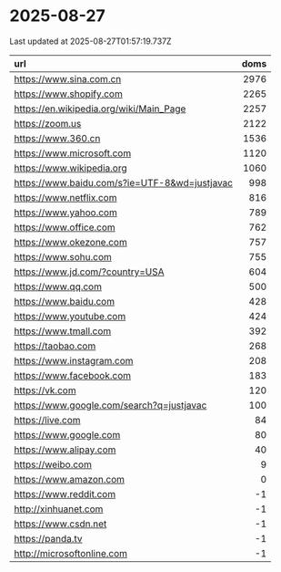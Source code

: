 # 2025-08-27

<!-- BEGIN -->
Last updated at 2025-08-27T01:57:19.737Z

url | doms
:- | -:
https://www.sina.com.cn | 2976
https://www.shopify.com | 2265
https://en.wikipedia.org/wiki/Main_Page | 2257
https://zoom.us | 2122
https://www.360.cn | 1536
https://www.microsoft.com | 1120
https://www.wikipedia.org | 1060
https://www.baidu.com/s?ie=UTF-8&wd=justjavac | 998
https://www.netflix.com | 816
https://www.yahoo.com | 789
https://www.office.com | 762
https://www.okezone.com | 757
https://www.sohu.com | 755
https://www.jd.com/?country=USA | 604
https://www.qq.com | 500
https://www.baidu.com | 428
https://www.youtube.com | 424
https://www.tmall.com | 392
https://taobao.com | 268
https://www.instagram.com | 208
https://www.facebook.com | 183
https://vk.com | 120
https://www.google.com/search?q=justjavac | 100
https://live.com | 84
https://www.google.com | 80
https://www.alipay.com | 40
https://weibo.com | 9
https://www.amazon.com | 0
https://www.reddit.com | -1
http://xinhuanet.com | -1
https://www.csdn.net | -1
https://panda.tv | -1
http://microsoftonline.com | -1
<!-- END -->
